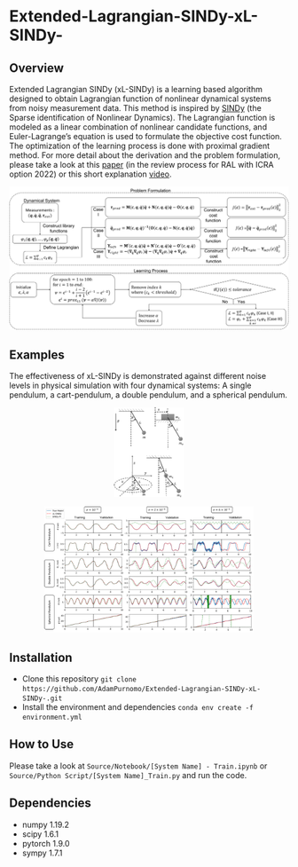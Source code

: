 # Extended-Lagrangian-SINDy-xL-SINDy-

## Overview
Extended Lagrangian SINDy (xL-SINDy) is a learning based algorithm designed to obtain Lagrangian function of nonlinear dynamical systems from noisy measurement data. This method is inspired by [SINDy](https://www.pnas.org/content/113/15/3932) (the Sparse identification of Nonlinear Dynamics). The Lagrangian function is modeled as a linear combination of nonlinear candidate functions, and Euler-Lagrange’s equation is used to formulate the objective cost function. The optimization of the learning process is done with proximal gradient method. For more detail about the derivation and the problem formulation, please take a look at this [paper](https://drive.google.com/file/d/14FqbwIONE2wfZJqi2hgxNPylV5eYjNQv/view?usp=sharing)  (in the review process for RAL with ICRA option 2022) or this short explanation [video](https://youtu.be/drcxZOU8TKQ). 

![overview](/images/overview.png)



## Examples
The effectiveness of xL-SINDy  is demonstrated against different noise levels in physical simulation with four dynamical systems: A single pendulum, a cart-pendulum, a double pendulum, and a spherical pendulum.

<p align="center">
  <img width=25% height=25% src="https://github.com/AdamPurnomo/Extended-Lagrangian-SINDy-xL-SINDy-/blob/main/images/systems.png?raw=true">
</p>

<p align="center">
  <img width=75% height=75% src="https://raw.githubusercontent.com/AdamPurnomo/Extended-Lagrangian-SINDy-xL-SINDy-/main/images/resfull.png">
</p>

## Installation
* Clone this repository `git clone https://github.com/AdamPurnomo/Extended-Lagrangian-SINDy-xL-SINDy-.git`
* Install the environment and dependencies `conda env create -f environment.yml`

## How to Use
Please take a look at `Source/Notebook/[System Name] - Train.ipynb` or `Source/Python Script/[System Name]_Train.py` and run the code.

## Dependencies
* numpy 1.19.2
* scipy 1.6.1
* pytorch 1.9.0
* sympy 1.7.1

